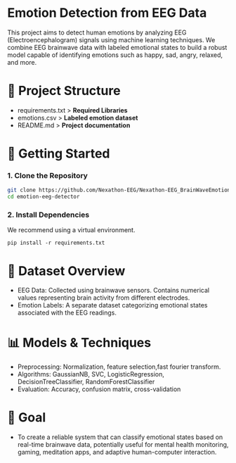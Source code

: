 # Emotion Detection from EEG Data

This project aims to detect human emotions by analyzing EEG (Electroencephalogram) signals using machine learning techniques. We combine EEG brainwave data with labeled emotional states to build a robust model capable of identifying emotions such as happy, sad, angry, relaxed, and more.

# 📁 Project Structure
- requirements.txt > **Required Libraries**
- emotions.csv > **Labeled emotion dataset**
- README.md > **Project documentation**

# 🚀 Getting Started

### 1. Clone the Repository

```bash
git clone https://github.com/Nexathon-EEG/Nexathon-EEG_BrainWaveEmotionDetector.git
cd emotion-eeg-detector
```
### 2. Install Dependencies
We recommend using a virtual environment.

```
pip install -r requirements.txt
```

# 🧠 Dataset Overview
- EEG Data: Collected using brainwave sensors. Contains numerical values representing brain activity from different electrodes.
- Emotion Labels: A separate dataset categorizing emotional states associated with the EEG readings.

# 📊 Models & Techniques
- Preprocessing: Normalization, feature selection,fast fourier transform.
- Algorithms: GaussianNB, SVC, LogisticRegression, DecisionTreeClassifier, RandomForestClassifier
- Evaluation: Accuracy, confusion matrix, cross-validation

# 🔮 Goal
- To create a reliable system that can classify emotional states based on real-time brainwave data, potentially useful for mental health monitoring, gaming, meditation apps, and adaptive human-computer interaction.
